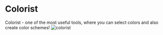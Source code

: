 # Colorist
Colorist - one of the most useful tools, where you can select colors and also create color schemes!
![colorist](https://github.com/user-attachments/assets/e2982761-d1ef-46ad-82b5-716946b18a51)
